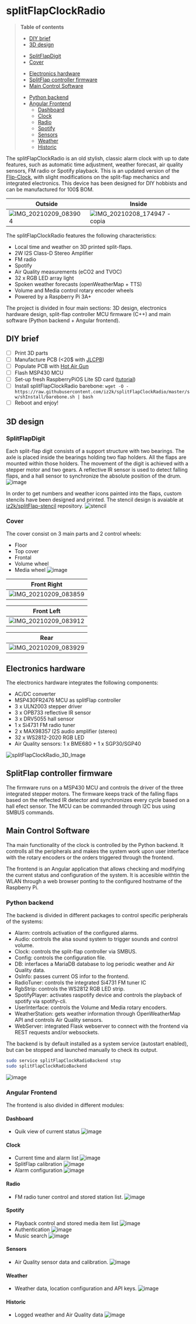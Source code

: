 # splitFlapClockRadio

>**Table of contents**
>- [DIY brief](#diy-brief)
>- [3D design](#3d-design)
>  * [SplitFlapDigit](#splitflapdigit)
>  * [Cover](#cover)
>- [Electronics hardware](#electronics-hardware)
>- [SplitFlap controller firmware](#splitflap-controller-firmware)
>- [Main Control Software](#main-control-software)
>  * [Python backend](#python-backend)
>  * [Angular Frontend](#angular-frontend)
>    + [Dashboard](#dashboard)
>    + [Clock](#clock)
>    + [Radio](#radio)
>    + [Spotify](#spotify)
>    + [Sensors](#sensors)
>    + [Weather](#weather)
>    + [Historic](#historic)

The splitFlapClockRadio is an old stylish, classic alarm clock with up to date features, such as automatic time adjustment, weather forecast, air quality sensors, FM radio or Spotify playback. This is an updated version of the [Flip-Clock](https://github.com/iz2k/flip-clock), with slight modifications on the split-flap mechanics and integrated electronics. This device has been designed for DIY hobbists and can be manufactured for 100$ BOM.

| Outside | Inside |
|--------|--------|
|![IMG_20210209_083904](https://user-images.githubusercontent.com/57298545/107334415-f90e7b00-6ab6-11eb-870c-04272cc194e6.jpg)|![IMG_20210208_174947 - copia](https://user-images.githubusercontent.com/57298545/107334590-307d2780-6ab7-11eb-8268-aec639bd62d2.jpg)|

The splitFlapClockRadio features the following characteristics:
- Local time and weather on 3D printed split-flaps.
- 2W I2S Class-D Stereo Amplifier
- FM radio
- Spotify
- Air Quality measurements (eCO2 and TVOC)
- 32 x RGB LED array light
- Spoken weather forecasts (openWeatherMap + TTS)
- Volume and Media control rotary encoder wheels
- Powered by a Raspberry Pi 3A+

The project is divided in four main sections: 3D design, electronics hardware design, split-flap controller MCU firmware (C++) and main software (Python backend + Angular frontend).

## DIY brief
- [ ] Print 3D parts
- [ ] Manufacture PCB (<20$ with [JLCPB](https://jlcpcb.com/))
- [ ] Populate PCB with [Hot Air Gun](https://satkit.com/es/aoyue-int738-sistema-de-reparacion-profesional-soldador-60w)
- [ ] Flash MSP430 MCU
- [ ] Set-up fresh RaspberryPiOS Lite SD card ([tutorial](https://www.raspberrypi.org/software/))
- [ ] Install splitFlapClockRadio barebone:
`wget -O - https://raw.githubusercontent.com/iz2k/splitFlapClockRadio/master/sw/shInstall/barebone.sh | bash `
- [ ] Reboot and enjoy!

## 3D design

### SplitFlapDigit

Each split-flap digit consists of a support structure with two bearings. The axle is placed inside the bearings holding two flap holders. All the flaps are mounted within those holders. The movement of the digit is achieved with a stepper motor and two gears. A reflective IR sensor is used to detect falling flaps, and a hall sensor to synchronize the absolute position of the drum.
![image](https://user-images.githubusercontent.com/57298545/107249527-beafca00-6a33-11eb-8ed1-5991706c14ce.png)

In order to get numbers and weather icons painted into the flaps, custom stencils have been designed and printed. The stencil design is avaiable at [iz2k/splitFlap-stencil](https://github.com/iz2k/splitFlap-stencil) repository.
![stencil](https://github.com/iz2k/splitFlap-stencil/raw/master/_img/palce-in-base.jpg)

### Cover
The cover consist on 3 main parts and 2 control wheels:
- Floor
- Top cover
- Frontal
- Volume wheel
- Media wheel
![image](https://user-images.githubusercontent.com/57298545/107335295-0d9f4300-6ab8-11eb-85b8-67c0990727da.png)


| Front Right |
|--------|
|![IMG_20210209_083859](https://user-images.githubusercontent.com/57298545/107334414-f875e480-6ab6-11eb-9e04-c3190adce9fc.jpg)|

| Front Left |
|--------|
|![IMG_20210209_083912](https://user-images.githubusercontent.com/57298545/107334416-f90e7b00-6ab6-11eb-81c4-429d74a9faec.jpg)|

| Rear |
|--------|
|![IMG_20210209_083929](https://user-images.githubusercontent.com/57298545/107334412-f7dd4e00-6ab6-11eb-9475-58213e905a96.jpg)|

## Electronics hardware
The electronics hardware integrates the following components:
- AC/DC converter
- MSP430FR2476 MCU as splitFlap controller
- 3 x ULN2003 stepper driver
- 3 x OPB733 reflective IR sensor
- 3 x DRV5055 hall sensor
- 1 x Si4731 FM radio tuner
- 2 x MAX98357 I2S audio amplifier (stereo)
- 32 x WS2812-2020 RGB LED
- Air Quality sensors: 1 x BME680 + 1 x SGP30/SGP40

![splitFlapClockRadio_3D_Image](https://user-images.githubusercontent.com/57298545/107251257-6f1dce00-6a34-11eb-9b59-c8c990091193.png)
## SplitFlap controller firmware

The firmware runs on a MSP430 MCU and controls the driver of the three integrated stepper motors. The firmware keeps track of the falling flaps based on the reflected IR detector and synchronizes every cycle based on a hall efect sensor. The MCU can be commanded through I2C bus using SMBUS commands.

## Main Control Software
Tha main functionality of the clock is controlled by the Python backend. It controlls all the peripherals and makes the system work upon user interface with the rotary encoders or the orders triggered through the frontend.

The frontend is an Angular application that allows checking and modifying the current status and configuration of the system. It is accesible withtin the WLAN through a web browser ponting to the configured hostname of the Raspberry Pi.

### Python backend
The backend is divided in different packages to control specific peripherals of the systems:
- Alarm: controls activation of the configured alarms.
- Audio: controls the alsa sound system to trigger sounds and control volume.
- Clock: controls the split-flap controller via SMBUS.
- Config: controls the configuration file.
- DB: interfaces a MariaDB database to log periodic weather and Air Quality data.
- OsInfo: passes current OS infor to the frontend.
- RadioTuner: controls the integrated Si4731 FM tuner IC
- RgbStrip: controls the WS2812 RGB LED strip.
- SpotifyPlayer: activates raspotify device and controls the playback of spotify via spotify-cli.
- UserInterface: controls the Volume and Media rotary encoders.
- WeatherStation: gets weather information through OpenWeatherMap API and controls Air Quality sensors.
- WebServer: integrated Flask webserver to connect with the frontend via REST requests and/or websockets.

The backend is by default installed as a system service (autostart enabled), but can be stopped and launched manually to check its output.
``` bash
sudo service splitFlapClockRadioBackend stop
sudo splitFlapClockRadioBackend
```
![image](https://user-images.githubusercontent.com/57298545/107243714-945b0e00-6a2d-11eb-862e-01a95cedf969.png)

### Angular Frontend
The frontend is also divided in different modules:
#### Dashboard
- Quik view of current status
![image](https://user-images.githubusercontent.com/57298545/107244658-8e196180-6a2e-11eb-89ed-aa831ceeba2d.png)

#### Clock
- Current time and alarm list
![image](https://user-images.githubusercontent.com/57298545/107245531-89a17880-6a2f-11eb-8e75-ae096139154d.png)
- SplitFlap calibration
![image](https://user-images.githubusercontent.com/57298545/107338725-2c9fd400-6abc-11eb-9cd0-a662c4163d8c.png)
- Alarm configuration
![image](https://user-images.githubusercontent.com/57298545/107338887-59ec8200-6abc-11eb-8fb1-2cb28ecb5442.png)

#### Radio
- FM radio tuner control and stored station list.
![image](https://user-images.githubusercontent.com/57298545/107244930-ddf82880-6a2e-11eb-8b59-517c98c929c2.png)

#### Spotify
- Playback control and stored media item list
![image](https://user-images.githubusercontent.com/57298545/107339397-f020a800-6abc-11eb-84e3-ada73b83d36d.png)
- Authentication
![image](https://user-images.githubusercontent.com/57298545/107339695-4392f600-6abd-11eb-972d-0bc9fde1fe30.png)
- Music search
![image](https://user-images.githubusercontent.com/57298545/107339561-1c3c2900-6abd-11eb-8ac3-34a389041a2f.png)

#### Sensors
- Air Quality sensor data and calibration.
![image](https://user-images.githubusercontent.com/57298545/107339919-7fc65680-6abd-11eb-860f-ada6bd95d3f1.png)

#### Weather
- Weather data, location configuration and API keys.
![image](https://user-images.githubusercontent.com/57298545/107245825-e309a780-6a2f-11eb-8f45-2ad97b1a4df5.png)

#### Historic
- Logged weather and Air Quality data
![image](https://user-images.githubusercontent.com/57298545/107340168-bb612080-6abd-11eb-91b9-05b793ba30bc.png)
